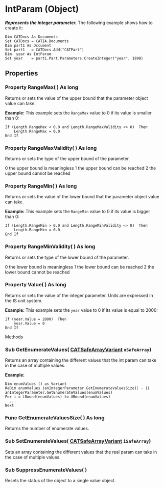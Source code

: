# IntParam (Object)

**_Represents the integer parameter._**
The following example shows how to create it:

```VBScript
Dim CATDocs As Documents
Set CATDocs = CATIA.Documents
Dim part1 As Dccument
Set part1   = CATDocs.Add("CATPart")
Dim  year As IntParam
Set year    = part1.Part.Parameters.CreateInteger("year", 1998)

```

## Properties

### Property **RangeMax**( ) As long

Returns or sets the value of the upper bound that the parameter object value can take.

**Example:**      This example sets the `RangeMax` value to 0 if its value is smaller than 0:

```VBScript
If (Length.RangeMax < 0.0 and Length.RangeMaxValidity <> 0)  Then
    Length.RangeMax = 0.0
End If

```

### Property **RangeMaxValidity**( ) As long

Returns or sets the type of the upper bound of the parameter.

0    the upper bound is meaningless 1    the upper bound can be reached 2    the upper bound cannot be reached  
### Property **RangeMin**( ) As long

Returns or sets the value of the lower bound that the parameter object value can take.

**Example:**      This example sets the `RangeMin` value to 0 if its value is bigger than 0:

```VBScript
If (Length.RangeMin > 0.0 and Length.RangeMinValidity <> 0)  Then
    Length.RangeMin = 0.0
End If

```

### Property **RangeMinValidity**( ) As long

Returns or sets the type of the lower bound of the parameter.

0    the lower bound is meaningless 1    the lower bound can be reached 2    the lower bound cannot be reached  
### Property **Value**( ) As long

Returns or sets the value of the integer parameter. Units are expressed in the IS unit system.

**Example:**      This example sets the `year` value to 0 if its value is equal to 2000:

```VBScript
If (year.Value = 2000)  Then
    year.Value = 0
End If

```

Methods

### Sub **GetEnumerateValues**( [CATSafeArrayVariant](../System/typedef_CATSafeArrayVariant_73843.md)  `oSafeArray`)

Returns an array containing the different values that the int param can take in the case of multiple values.

**Example:**

```VBScript
Dim enumValues () as Variant
ReDim enumValues (anIntegerParameter.GetEnumerateValuesSize() - 1)
anIntegerParameter.GetEnumerateValues(enumValues)
For i = LBound(enumValues) to UBound(enumValues)
  ...
Next

```

### Func **GetEnumerateValuesSize**( ) As long

Returns the number of enumerate values.  
### Sub **SetEnumerateValues**( [CATSafeArrayVariant](../System/typedef_CATSafeArrayVariant_73843.md)  `iSafeArray`)

Sets an array containing the different values that the real param can take in the case of multiple values.  
### Sub **SuppressEnumerateValues**( )

Resets the status of the object to a single value object.